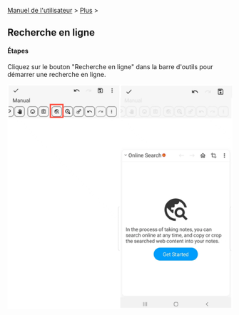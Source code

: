 [Manuel de l'utilisateur](/dragonnest/drawnote/manual/fr) > [Plus](/dragonnest/drawnote/manual/fr/more) >

Recherche en ligne
---

#### Étapes

Cliquez sur le bouton "Recherche en ligne" dans la barre d'outils pour démarrer une recherche en ligne.

![Recherche en ligne](imgs/online_search.png)